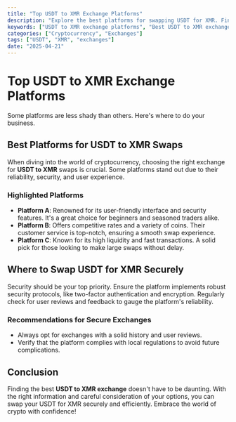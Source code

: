 ```yaml
---
title: "Top USDT to XMR Exchange Platforms"
description: "Explore the best platforms for swapping USDT for XMR. Find secure and reliable options."
keywords: ["USDT to XMR exchange platforms", "Best USDT to XMR exchange", "Swap site reviews"]
categories: ["Cryptocurrency", "Exchanges"]
tags: ["USDT", "XMR", "exchanges"]
date: "2025-04-21"
---
```


# Top USDT to XMR Exchange Platforms

Some platforms are less shady than others. Here's where to do your business.

## Best Platforms for USDT to XMR Swaps

When diving into the world of cryptocurrency, choosing the right exchange for **USDT to XMR** swaps is crucial. Some platforms stand out due to their reliability, security, and user experience. 

### Highlighted Platforms

- **Platform A**: Renowned for its user-friendly interface and security features. It's a great choice for beginners and seasoned traders alike.
- **Platform B**: Offers competitive rates and a variety of coins. Their customer service is top-notch, ensuring a smooth swap experience.
- **Platform C**: Known for its high liquidity and fast transactions. A solid pick for those looking to make large swaps without delay.

## Where to Swap USDT for XMR Securely

Security should be your top priority. Ensure the platform implements robust security protocols, like two-factor authentication and encryption. Regularly check for user reviews and feedback to gauge the platform's reliability.

### Recommendations for Secure Exchanges

- Always opt for exchanges with a solid history and user reviews.
- Verify that the platform complies with local regulations to avoid future complications.

## Conclusion

Finding the best **USDT to XMR exchange** doesn't have to be daunting. With the right information and careful consideration of your options, you can swap your USDT for XMR securely and efficiently. Embrace the world of crypto with confidence!